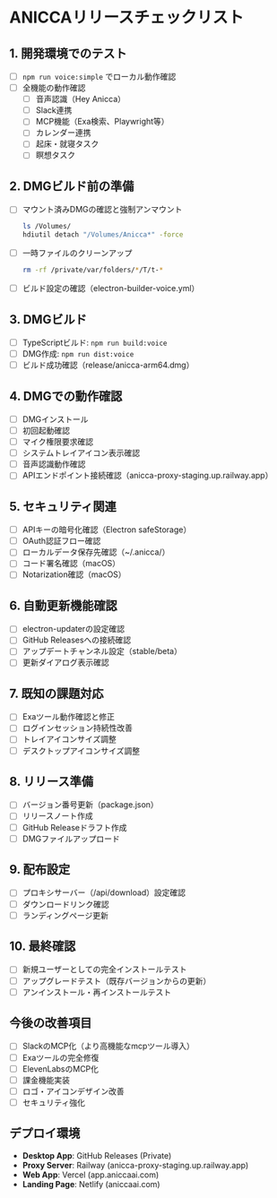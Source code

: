 # ANICCAリリースチェックリスト

## 1. 開発環境でのテスト
- [ ] `npm run voice:simple` でローカル動作確認
- [ ] 全機能の動作確認
  - [ ] 音声認識（Hey Anicca）
  - [ ] Slack連携
  - [ ] MCP機能（Exa検索、Playwright等）
  - [ ] カレンダー連携
  - [ ] 起床・就寝タスク
  - [ ] 瞑想タスク

## 2. DMGビルド前の準備
- [ ] マウント済みDMGの確認と強制アンマウント
  ```bash
  ls /Volumes/
  hdiutil detach "/Volumes/Anicca*" -force
  ```
- [ ] 一時ファイルのクリーンアップ
  ```bash
  rm -rf /private/var/folders/*/T/t-*
  ```
- [ ] ビルド設定の確認（electron-builder-voice.yml）

## 3. DMGビルド
- [ ] TypeScriptビルド: `npm run build:voice`
- [ ] DMG作成: `npm run dist:voice`
- [ ] ビルド成功確認（release/anicca-arm64.dmg）

## 4. DMGでの動作確認
- [ ] DMGインストール
- [ ] 初回起動確認
- [ ] マイク権限要求確認
- [ ] システムトレイアイコン表示確認
- [ ] 音声認識動作確認
- [ ] APIエンドポイント接続確認（anicca-proxy-staging.up.railway.app）

## 5. セキュリティ関連
- [ ] APIキーの暗号化確認（Electron safeStorage）
- [ ] OAuth認証フロー確認
- [ ] ローカルデータ保存先確認（~/.anicca/）
- [ ] コード署名確認（macOS）
- [ ] Notarization確認（macOS）

## 6. 自動更新機能確認
- [ ] electron-updaterの設定確認
- [ ] GitHub Releasesへの接続確認
- [ ] アップデートチャンネル設定（stable/beta）
- [ ] 更新ダイアログ表示確認

## 7. 既知の課題対応
- [ ] Exaツール動作確認と修正
- [ ] ログインセッション持続性改善
- [ ] トレイアイコンサイズ調整
- [ ] デスクトップアイコンサイズ調整

## 8. リリース準備
- [ ] バージョン番号更新（package.json）
- [ ] リリースノート作成
- [ ] GitHub Releaseドラフト作成
- [ ] DMGファイルアップロード

## 9. 配布設定
- [ ] プロキシサーバー（/api/download）設定確認
- [ ] ダウンロードリンク確認
- [ ] ランディングページ更新

## 10. 最終確認
- [ ] 新規ユーザーとしての完全インストールテスト
- [ ] アップグレードテスト（既存バージョンからの更新）
- [ ] アンインストール・再インストールテスト

## 今後の改善項目
- [ ] SlackのMCP化（より高機能なmcpツール導入）
- [ ] Exaツールの完全修復
- [ ] ElevenLabsのMCP化
- [ ] 課金機能実装
- [ ] ロゴ・アイコンデザイン改善
- [ ] セキュリティ強化

## デプロイ環境
- **Desktop App**: GitHub Releases (Private)
- **Proxy Server**: Railway (anicca-proxy-staging.up.railway.app)
- **Web App**: Vercel (app.aniccaai.com)
- **Landing Page**: Netlify (aniccaai.com)